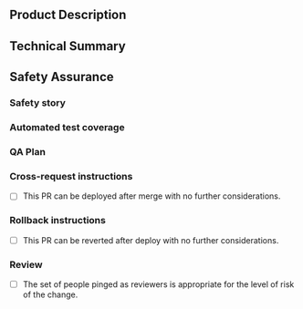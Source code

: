 ## Product Description
<!--
Delete this section if the PR does not contain any visible changes.
For non-invisible changes, describe the user-facing effects.
-->

## Technical Summary
<!--
- Provide a link to the ticket or document which prompted this change.
- Describe the rationale and design decisions.
-->

## Safety Assurance

### Safety story
<!--
Describe:
- how you became confident in this change (such as local testing).
- why the change is inherently safe, and/or plans to limit the defect blast radius.

In particular consider how existing data may be impacted by this change.
-->

### Automated test coverage
<!-- Identify the related test coverage and the conditions it will catch -->

### QA Plan
<!--
- Describe QA plan that (along with test coverage) proves that this PR is regression free.
- Link to QA Ticket
-->

### Cross-request instructions
<!--
If this PR does not depend on any cross-request PRs, check the box below.
Otherwise, replace it with:
- links to the other coupled request(s).
- detailed instructions including deploy sequence and/or other constraints.

and verify that the **Rollback instructions** section below takes these
dependencies into consideration.
-->

- [ ] This PR can be deployed after merge with no further considerations.

### Rollback instructions
<!--
If this PR follows standards of revertability, check the box below.
Otherwise replace it with detailed instructions or reasons a rollback is impossible.
-->

- [ ] This PR can be reverted after deploy with no further considerations.

### Review

- [ ] The set of people pinged as reviewers is appropriate for the level of risk of the change.
